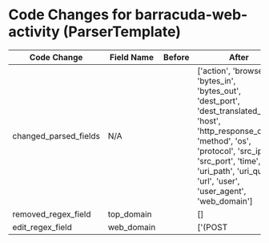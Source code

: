 # Code Changes for barracuda-web-activity (ParserTemplate)

| Code Change | Field Name | Before | After |
|-------------|------------|--------|-------|
| changed_parsed_fields | N/A |  | ['action', 'browser', 'bytes_in', 'bytes_out', 'dest_port', 'dest_translated_ip', 'host', 'http_response_code', 'method', 'os', 'protocol', 'src_ip', 'src_port', 'time', 'uri_path', 'uri_query', 'url', 'user', 'user_agent', 'web_domain'] |
| removed_regex_field | top_domain |  | [] |
| edit_regex_field | web_domain |  | ['(POST|GET)\s+\S+\s+({web_domain}[^\s]*(?:\.(?:com|net|info|edu|org|gov|co|jp|ru|de|ir|it|in|fr|info|pl|nl|es|gr|cz|eu|tv|me|jp|ca|cn|uk|my|cc|id|us|nz|biz|club|io|gg|fi|au|st|tw|asia|sg|ie|li|za|ch))+)\s', '({time}\d\d\d\d-\d\d-\d\d \d\d:\d\d:\d\d\.\d+ (\+|\-)\d+)\s+(?:-|({host}\S+))\s+(\S+\s+){2}(?:-|({dest_port}\d+))\s+(?:-|({src_ip}((([0-9a-fA-F.]{0,4}):{1,2}){1,7}([0-9a-fA-F]){0,4})|(((25[0-5]|(2[0-4]|1\d|[0-9]|)\d)\.?\b){4}))(:({src_port}\d+))?)\s+(?:-|({=src_port}\d+))\s+(\S+\s+){2}(?:-|({method}(GET|POST)))\s+(?:-|({protocol}\S+))\s+(?:-|\d{1,3}\.\d{1,3}\.\d{1,3}\.\d{1,3}|({web_domain}\S+))\s+\S+\s+(?:-|({http_response_code}\d+))\s+(?:-|({bytes_out}\d+))\s+(?:-|({bytes_in}\d+))\s+(\S+\s+){2}(?:-|({dest_translated_ip}\S+))\s+(?:-|({=dest_port}\d+))\s+(\S+\s+){5}(?:-|({action}\S+))\s+(?:-|({uri_path}\S+))\s+(?:"-"|({uri_query}[^"]+?))\s+(?:"-"|({url}[\w\-]+:\/\/\S+))\s+(?:"-"|([^"]*?))\s+"(?:-|({user_agent}[^"]+))"\s+(\S+\s+){2}(?:"-"|({user}[\w\.\-\!\#\^\~]{1,40}\$?))'] |